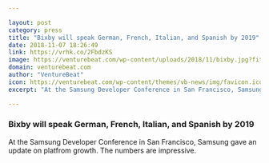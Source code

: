 ```yaml
---

layout: post
category: press
title: "Bixby will speak German, French, Italian, and Spanish by 2019"
date: 2018-11-07 18:26:49
link: https://vrhk.co/2FbdzKS
image: https://venturebeat.com/wp-content/uploads/2018/11/bixby.jpg?fit=1200%2C664&strip=all
domain: venturebeat.com
author: "VentureBeat"
icon: https://venturebeat.com/wp-content/themes/vb-news/img/favicon.ico
excerpt: "At the Samsung Developer Conference in San Francisco, Samsung gave an update on platfrom growth. The numbers are impressive."

---
```


### Bixby will speak German, French, Italian, and Spanish by 2019

At the Samsung Developer Conference in San Francisco, Samsung gave an update on platfrom growth. The numbers are impressive.